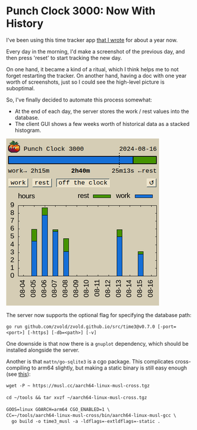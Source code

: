 # Punch Clock 3000: Now With History

I've been using this time tracker app [that I wrote](../2024-06-23/punch-clock-3000-a-time-tracker.md) for about a year now.

Every day in the morning, I'd make a screenshot of the previous day, and then press 'reset' to start tracking the new day.

On one hand, it became a kind of a ritual, which I think helps me to not forget restarting the tracker. On another hand, having a doc with one year worth of screenshots, just so I could see the high-level picture is suboptimal.

So, I've finally decided to automate this process somewhat:
- At the end of each day, the server stores the work / rest values into the database.
- The client GUI shows a few weeks worth of historical data as a stacked histogram.

![Punch Clock 3000 screenshot with history](punch-clock-3000-screenshot-history.png)

The server now supports the optional flag for specifying the database path:

```
go run github.com/zvold/zvold.github.io/src/time3@v0.7.0 [-port=<port>] [-https] [-db=<path>] [-v]
```

One downside is that now there is a `gnuplot` dependency, which should be installed alongside the server.

Another is that `mattn/go-sqlite3` is a cgo package. This complicates cross-compiling to arm64 slightly, but making a static binary is still easy enough (see [this](https://stackoverflow.com/a/75368290)):

```shell
wget -P ~ https://musl.cc/aarch64-linux-musl-cross.tgz

cd ~/tools && tar xvzf ~/aarch64-linux-musl-cross.tgz

GOOS=linux GOARCH=arm64 CGO_ENABLED=1 \
CC=~/tools/aarch64-linux-musl-cross/bin/aarch64-linux-musl-gcc \
  go build -o time3_musl -a -ldflags=-extldflags=-static .
```